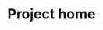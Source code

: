 ---
home: true
icon: home
title: Project home
heroImage: /logo.svg
heroText: Skyndalex docs
tagline: Documentation for skyndalex docs
actions:
  - text: Go to docs
    link: /getting-started/
    type: primary

copyright: false
footer: Theme by <a href="https://theme-hope.vuejs.press/" target="_blank">VuePress Theme Hope</a> | MIT Licensed, Copyright © 2019-present Mr.Hope
---